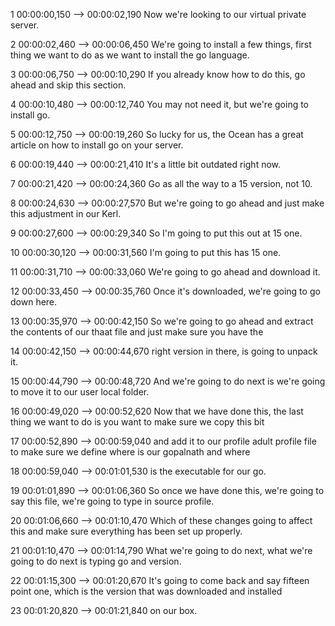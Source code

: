 1
00:00:00,150 --> 00:00:02,190
Now we're looking to our virtual private server.

2
00:00:02,460 --> 00:00:06,450
We're going to install a few things, first thing we want to do as we want to install the go language.

3
00:00:06,750 --> 00:00:10,290
If you already know how to do this, go ahead and skip this section.

4
00:00:10,480 --> 00:00:12,740
You may not need it, but we're going to install go.

5
00:00:12,750 --> 00:00:19,260
So lucky for us, the Ocean has a great article on how to install go on your server.

6
00:00:19,440 --> 00:00:21,410
It's a little bit outdated right now.

7
00:00:21,420 --> 00:00:24,360
Go as all the way to a 15 version, not 10.

8
00:00:24,630 --> 00:00:27,570
But we're going to go ahead and just make this adjustment in our Kerl.

9
00:00:27,600 --> 00:00:29,340
So I'm going to put this out at 15 one.

10
00:00:30,120 --> 00:00:31,560
I'm going to put this has 15 one.

11
00:00:31,710 --> 00:00:33,060
We're going to go ahead and download it.

12
00:00:33,450 --> 00:00:35,760
Once it's downloaded, we're going to go down here.

13
00:00:35,970 --> 00:00:42,150
So we're going to go ahead and extract the contents of our thaat file and just make sure you have the

14
00:00:42,150 --> 00:00:44,670
right version in there, is going to unpack it.

15
00:00:44,790 --> 00:00:48,720
And we're going to do next is we're going to move it to our user local folder.

16
00:00:49,020 --> 00:00:52,620
Now that we have done this, the last thing we want to do is you want to make sure we copy this bit

17
00:00:52,890 --> 00:00:59,040
and add it to our profile adult profile file to make sure we define where is our gopalnath and where

18
00:00:59,040 --> 00:01:01,530
is the executable for our go.

19
00:01:01,890 --> 00:01:06,360
So once we have done this, we're going to say this file, we're going to type in source profile.

20
00:01:06,660 --> 00:01:10,470
Which of these changes going to affect this and make sure everything has been set up properly.

21
00:01:10,470 --> 00:01:14,790
What we're going to do next, what we're going to do next is typing go and version.

22
00:01:15,300 --> 00:01:20,670
It's going to come back and say fifteen point one, which is the version that was downloaded and installed

23
00:01:20,820 --> 00:01:21,840
on our box.